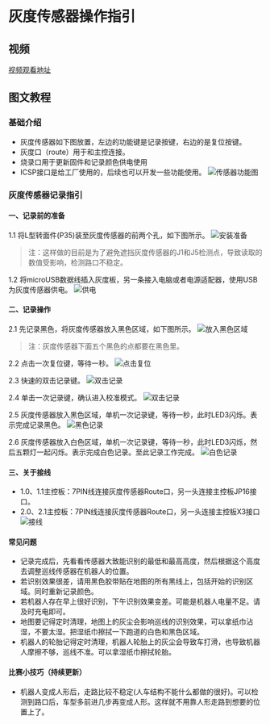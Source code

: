 # 灰度传感器操作指引

## 视频
[视频观看地址](https://v.youku.com/v_show/id_XNDI3ODAyMTAxNg==.html?spm=a2hzp.8244740.0.0)

## 图文教程

### 基础介绍
* 灰度传感器如下图放置，左边的功能键是记录按键，右边的是复位按键。
* 灰度口（route）用于和主控连接。
* 烧录口用于更新固件和记录颜色供电使用
* ICSP接口是给工厂使用的，后续也可以开发一些功能使用。
![传感器功能图](https://github.com/UBTEDU/Patrol_Sensor/blob/master/photo/inf.jpg)

### 灰度传感器记录指引
#### 一、记录前的准备
1.1 将L型转面件(P35)装至灰度传感器的前两个孔，如下图所示。
![安装准备](https://github.com/UBTEDU/Patrol_Sensor/blob/master/photo/0-1.jpg)
> 注：这样做的目前是为了避免遮挡灰度传感器的J1和J5检测点，导致读取的数值受影响，检测路口不稳定。

1.2 将microUSB数据线插入灰度板，另一条接入电脑或者电源适配器，使用USB为灰度传感器供电。
![供电](https://github.com/UBTEDU/Patrol_Sensor/blob/master/photo/1-usb.jpg)

#### 二、记录操作
2.1 先记录黑色，将灰度传感器放入黑色区域，如下图所示。
![放入黑色区域](https://github.com/UBTEDU/Patrol_Sensor/blob/master/photo/2-black.jpg)
> 注：灰度传感器下面五个黑色的点都要在黑色里。

2.2 点击一次复位键，等待一秒。
![点击复位](https://github.com/UBTEDU/Patrol_Sensor/blob/master/photo/3-restart.jpg)

2.3 快速的双击记录键。
![双击记录](https://github.com/UBTEDU/Patrol_Sensor/blob/master/photo/4-record.jpg)

2.4 单击一次记录键，确认进入校准模式。
![双击记录](https://github.com/UBTEDU/Patrol_Sensor/blob/master/photo/5-record2.jpg)

2.5 灰度传感器放入黑色区域，单机一次记录键，等待一秒，此时LED3闪烁。表示完成记录黑色。
![黑色记录](https://github.com/UBTEDU/Patrol_Sensor/blob/master/photo/6-record3.jpg)

2.6 灰度传感器放入白色区域，单机一次记录键，等待一秒，此时LED3闪烁，然后五颗灯一起闪烁。表示完成白色记录。至此记录工作完成。
![白色记录](https://github.com/UBTEDU/Patrol_Sensor/blob/master/photo/7-white.jpg)

#### 三、关于接线
* 1.0、1.1主控板：7PIN线连接灰度传感器Route口，另一头连接主控板JP16接口。
* 2.0、2.1主控板：7PIN线连接灰度传感器Route口，另一头连接主控板X3接口
![接线](https://github.com/UBTEDU/Patrol_Sensor/blob/master/photo/%E8%BF%9E%E7%BA%BF%E8%AF%B4%E6%98%8E.jpg)

#### 常见问题
* 记录完成后，先看看传感器大致能识别的最低和最高高度，然后根据这个高度去调整巡线传感器在机器人的位置。
* 若识别效果很差，请用黑色胶带贴在地图的所有黑线上，包括开始的识别区域。同时重新记录颜色。
* 若机器人存在早上很好识别，下午识别效果变差。可能是机器人电量不足。请及时充电即可。
* 地图要记得定时清理，地图上的灰尘会影响巡线的识别效果，可以拿纸巾沾湿，不要太湿。把湿纸巾擦拭一下跑道的白色和黑色区域。
* 机器人的轮胎记得定时清理，机器人轮胎上的灰尘会导致车打滑，也导致机器人摩擦不够，巡线不准。可以拿湿纸巾擦拭轮胎。

#### 比赛小技巧（持续更新）
* 机器人变成人形后，走路比较不稳定(人车结构不能什么都做的很好)。可以检测到路口后，车型多前进几步再变成人形。这样就不用靠人形走路到想要的位置上了。






